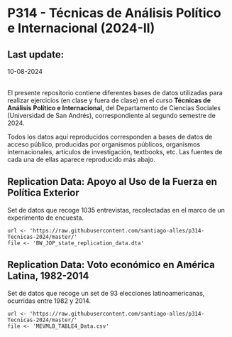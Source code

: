 P314 - Técnicas de Análisis Político e Internacional (2024-II)
=================================

Last update:
------------------
10-08-2024

</br >El presente repositorio contiene diferentes bases de datos utilizadas para realizar ejercicios (en clase y fuera de clase) en el curso <b>Técnicas de Análisis Político e Internacional</b>, del Departamento de Ciencias Sociales (Universidad de San Andrés), correspondiente al segundo semestre de 2024.

Todos los datos aquí reproducidos corresponden a bases de datos de acceso público, producidas por organismos públicos, organismos internacionales, artículos de investigación, textbooks, etc. Las fuentes de cada una de ellas aparece reproducido más abajo.

Replication Data: Apoyo al Uso de la Fuerza en Política Exterior
------------------

Set de datos que recoge 1035 entrevistas, recolectadas en el marco de un experimento de encuesta.

<pre><code>url <- 'https://raw.githubusercontent.com/santiago-alles/p314-Tecnicas-2024/master/'
file <- 'BW_JOP_state_replication_data.dta'</pre></code>

Replication Data: Voto económico en América Latina, 1982-2014
------------------

Set de datos que recoge un set de 93 elecciones latinoamericanas, ocurridas entre 1982 y 2014.

<pre><code>url <- 'https://raw.githubusercontent.com/santiago-alles/p314-Tecnicas-2024/master/'
file <- 'MEVMLB_TABLE4_Data.csv'</pre></code>
